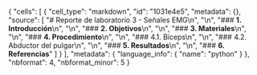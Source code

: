 {
 "cells": [
  {
   "cell_type": "markdown",
   "id": "1031e4e5",
   "metadata": {},
   "source": [
    "# Reporte de laboratorio 3 - Señales EMG\n",
    "\n",
    "### **1. Introducción**\n",
    "\n",
    "### **2. Objetivos**\n",
    "\n",
    "### **3. Materiales**\n",
    "\n",
    "### **4. Procedimiento**\n",
    "\n",
    "### 4.1. Bíceps\n",
    "\n",
    "### 4.2. Abductor del pulgar\n",
    "\n",
    "### **5. Resultados**\n",
    "\n",
    "### **6. Referencias**"
   ]
  }
 ],
 "metadata": {
  "language_info": {
   "name": "python"
  }
 },
 "nbformat": 4,
 "nbformat_minor": 5
}

